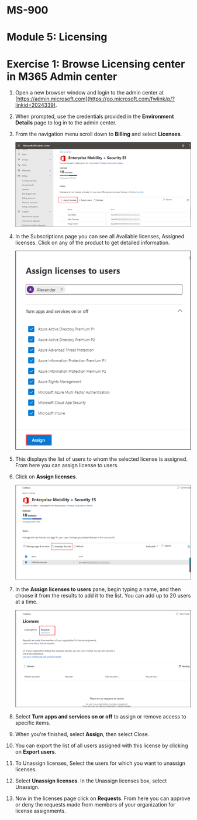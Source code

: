 # MS-900

# Module 5: Licensing 

# Exercise 1: Browse Licensing center in M365 Admin center 

1. Open a new browser window and login to the admin center at [https://admin.microsoft.com](https://go.microsoft.com/fwlink/p/?linkid=2024339).

1. When prompted, use the credentials provided in the **Environment Details** page to log in to the admin center.

1. From  the navigation menu scroll down to  **Billing** and select **Licenses**.

   ![](Images/img130.png)
   
1. In the Subscriptions page you can see all Available licenses, Assigned licenses. Click on any of the product to get detailed information.

   ![](Images/img131.png)

1. This displays the list of users to whom the selected license is assigned. From here you can assign license to users.

1. Click on **Assign licenses**.
 
   ![](Images/img132.png)

1. In the **Assign licenses to users** pane, begin typing a name, and then choose it from the results to add it to the list. You can add up to 20 users at a time.

   ![](Images/img133.png)

1. Select **Turn apps and services on or off** to assign or remove access to specific items.

1. When you're finished, select **Assign**, then select Close.

1. You can export the list of all users assigned with this license by clicking on **Export users**.

1. To Unassign licenses, Select the users for which you want to unassign licenses.

1. Select **Unassign licenses**. In the Unassign licenses box, select Unassign.

1. Now in the licenses page click on **Requests**. From here you can approve or deny the requests made from members of your organization for license assignments.
